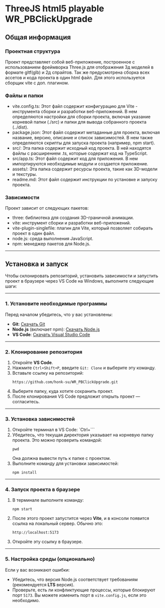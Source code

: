 # ThreeJS html5 playable WR_PBClickUpgrade

## Общая информация

### Проектная структура

Проект представляет собой веб-приложение, построенное с использованием фреймворка Three.js для отображения 3д моделей в формате gltf(glb) и 2д спрайтов. Так же предусмотрена сборка всех ассетов и кода проекта в один html файл. Для этого используется сборщик vite с доп. плагином.

### Файлы и папки

- vite.config.ts: Этот файл содержит конфигурацию для Vite - инструмента сборки и разработки веб-приложений. В нем определяются настройки для сборки проекта, включая указание корневой папки (./src) и папки для вывода собранного проекта (../dist).
- package.json: Этот файл содержит метаданные для проекта, включая название, версию, описание и список зависимостей. В нем также определяются скрипты для запуска проекта (например, npm start).
- src/: Эта папка содержит исходный код проекта. В ней находятся файлы с расширением .ts, которые содержат код на TypeScript.
- src/app.ts: Этот файл содержит код для приложения. В нем импортируются необходимые модули и создается приложение.
- assets/: Эта папка содержит ресурсы проекта, такие как 3D-модели и текстуры.
- readme.md: Этот файл содержит инструкции по установке и запуску проекта.

### Зависимости

Проект зависит от следующих пакетов:

- three: библиотека для создания 3D-граничной анимации.
- vite: инструмент сборки и разработки веб-приложений.
- vite-plugin-singlefile: плагин для Vite, который позволяет собирать проект в один файл.
- node.js: среда выполнения JavaScript.
- npm: менеджер пакетов для Node.js.

---

## Установка и запуск

Чтобы склонировать репозиторий, установить зависимости и запустить проект в браузере через VS Code на Windows, выполните следующие шаги:

---

### 1. Установите необходимые программы
Перед началом убедитесь, что у вас установлены:
- **Git**: [Скачать Git](https://git-scm.com/)
- **Node.js** (включает npm): [Скачать Node.js](https://nodejs.org/)
- **VS Code**: [Скачать Visual Studio Code](https://code.visualstudio.com/)

---

### 2. Клонирование репозитория
1. Откройте **VS Code**.
2. Нажмите `Ctrl+Shift+P`, введите `Git: Clone` и выберите эту команду.
3. Вставьте ссылку на репозиторий:  
   ```
   https://github.com/honk-su/WR_PBClickUpgrade.git
   ```
4. Выберите папку, куда хотите сохранить проект.
5. После клонирования VS Code предложит открыть проект — согласитесь.

---

### 3. Установка зависимостей
1. Откройте терминал в VS Code: `Ctrl+```
2. Убедитесь, что текущая директория указывает на корневую папку проекта. Это можно проверить командой:
   ```
   pwd
   ```
   Она должна вывести путь к папке с проектом.
3. Выполните команду для установки зависимостей:
   ```
   npm install
   ```

---

### 4. Запуск проекта в браузере
1. В терминале выполните команду:
   ```
   npm start
   ```
2. После этого проект запустится через **Vite**, и в консоли появится ссылка на локальный сервер. Обычно это:
   ```
   http://localhost:5173
   ```
3. Откройте эту ссылку в браузере.

---

### 5. Настройка среды (опционально)
Если у вас возникают ошибки:
- Убедитесь, что версия Node.js соответствует требованиям (рекомендуется **LTS** версия).
- Проверьте, есть ли конфликтующие процессы, которые блокируют порт `5173`. Вы можете изменить порт в `vite.config.js`, если это необходимо.
